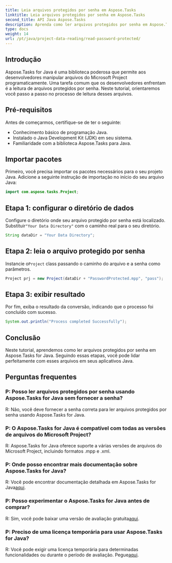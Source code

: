 ```yaml
---
title: Leia arquivos protegidos por senha em Aspose.Tasks
linktitle: Leia arquivos protegidos por senha em Aspose.Tasks
second_title: API Java Aspose.Tasks
description: Aprenda como ler arquivos protegidos por senha em Aspose.Tasks for Java sem esforço com orientação passo a passo neste tutorial.
type: docs
weight: 14
url: /pt/java/project-data-reading/read-password-protected/
---
```

## Introdução
Aspose.Tasks for Java é uma biblioteca poderosa que permite aos desenvolvedores manipular arquivos do Microsoft Project programaticamente. Uma tarefa comum que os desenvolvedores enfrentam é a leitura de arquivos protegidos por senha. Neste tutorial, orientaremos você passo a passo no processo de leitura desses arquivos.
## Pré-requisitos
Antes de começarmos, certifique-se de ter o seguinte:
- Conhecimento básico de programação Java.
- Instalado o Java Development Kit (JDK) em seu sistema.
- Familiaridade com a biblioteca Aspose.Tasks para Java.

## Importar pacotes
Primeiro, você precisa importar os pacotes necessários para o seu projeto Java. Adicione a seguinte instrução de importação no início do seu arquivo Java:
```java
import com.aspose.tasks.Project;
```
## Etapa 1: configurar o diretório de dados
Configure o diretório onde seu arquivo protegido por senha está localizado. Substituir`"Your Data Directory"` com o caminho real para o seu diretório.
```java
String dataDir = "Your Data Directory";
```
## Etapa 2: leia o arquivo protegido por senha
 Instancie o`Project` class passando o caminho do arquivo e a senha como parâmetros.
```java
Project prj = new Project(dataDir + "PasswordProtected.mpp", "pass");
```
## Etapa 3: exibir resultado
Por fim, exiba o resultado da conversão, indicando que o processo foi concluído com sucesso.
```java
System.out.println("Process completed Successfully");
```

## Conclusão
Neste tutorial, aprendemos como ler arquivos protegidos por senha em Aspose.Tasks for Java. Seguindo essas etapas, você pode lidar perfeitamente com esses arquivos em seus aplicativos Java.
## Perguntas frequentes
### P: Posso ler arquivos protegidos por senha usando Aspose.Tasks for Java sem fornecer a senha?
R: Não, você deve fornecer a senha correta para ler arquivos protegidos por senha usando Aspose.Tasks for Java.
### P: O Aspose.Tasks for Java é compatível com todas as versões de arquivos do Microsoft Project?
R: Aspose.Tasks for Java oferece suporte a várias versões de arquivos do Microsoft Project, incluindo formatos .mpp e .xml.
### P: Onde posso encontrar mais documentação sobre Aspose.Tasks for Java?
R: Você pode encontrar documentação detalhada em Aspose.Tasks for Java[aqui](https://reference.aspose.com/tasks/java/).
### P: Posso experimentar o Aspose.Tasks for Java antes de comprar?
 R: Sim, você pode baixar uma versão de avaliação gratuita[aqui](https://releases.aspose.com/).
### P: Preciso de uma licença temporária para usar Aspose.Tasks for Java?
 R: Você pode exigir uma licença temporária para determinadas funcionalidades ou durante o período de avaliação. Pegue[aqui](https://purchase.aspose.com/temporary-license/).